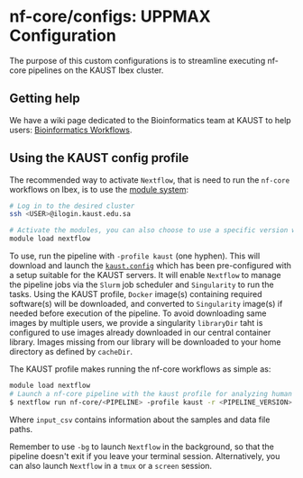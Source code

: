 # nf-core/configs: UPPMAX Configuration

The purpose of this custom configurations is to streamline executing nf-core pipelines on the KAUST Ibex cluster.

## Getting help

We have a wiki page dedicated to the Bioinformatics team at KAUST to help users: [Bioinformatics Workflows](https://bclwiki.kaust.edu.sa/en/bix/analysis/public/bioinformatics-workflows).

## Using the KAUST config profile

The recommended way to activate `Nextflow`, that is need to run the `nf-core` workflows on Ibex,
is to use the [module system](https://docs.hpc.kaust.edu.sa/soft_env/prog_env/modulesystem/basic_commands.html):

```bash
# Log in to the desired cluster
ssh <USER>@ilogin.kaust.edu.sa

# Activate the modules, you can also choose to use a specific version with e.g. `Nextflow/21.10`.
module load nextflow
```

To use, run the pipeline with `-profile kaust` (one hyphen).
This will download and launch the [`kaust.config`](../conf/kaust.config) which has been pre-configured with a setup suitable for the KAUST servers.
It will enable `Nextflow` to manage the pipeline jobs via the `Slurm` job scheduler and `Singularity` to run the tasks. 
Using the KAUST profile, `Docker` image(s) containing required software(s) will be downloaded, and converted to `Singularity` image(s) if needed before execution of the pipeline. To avoid downloading same images by multiple users, we provide a singularity `libraryDir` taht is configured to use images already downloaded in our central container library. Images missing from our library will be downloaded to your home directory as defined by `cacheDir`. 

The KAUST profile makes running the nf-core workflows as simple as:

```bash
module load nextflow
# Launch a nf-core pipeline with the kaust profile for analyzing human data
$ nextflow run nf-core/<PIPELINE> -profile kaust -r <PIPELINE_VERSION> --genome GRCh38.p14 --samplesheet input.csv [...]
```
Where `input_csv` contains information about the samples and data file paths.

Remember to use `-bg` to launch `Nextflow` in the background, so that the pipeline doesn't exit if you leave your terminal session.
Alternatively, you can also launch `Nextflow` in a `tmux` or a `screen` session.
